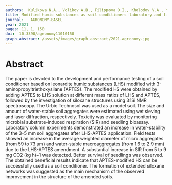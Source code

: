 ```yaml
---
authors:  Kulikova N.A., Volikov A.B., Filippova O.I., Kholodov V.A., Yaroslavtseva N.V., Farkhodov Y.R., Yudina A.V., Roznyatovsky V.A., Grishin Y.K., Zhilkibayev O.T., Perminova I.V. 
title: Modified humic substances as soil conditioners laboratory and field trials
journal:   AGRONOMY-BASEL
year: 2021
pages: 11, 1, 150
doi:  10.3390/agronomy11010150
graph_abstract: /assets/images/graph_abstract/2021-agronomy.jpg
---
```



# Abstract

The paper is devoted to the development and performance testing of a soil conditioner based on leonardite humic substances (LHS) modified with 3-aminopropyltriethoxysilane (APTES). The modified HS were obtained by adding APTES to LHS solution at different mass ratios of LHS and APTES, followed by the investigation of siloxane structures using 31Si NMR spectroscopy. The Urbic Technosol was used as a model soil. The size and amount of water-stable soil aggregates were estimated using wet sieving and laser diffraction, respectively. Toxicity was evaluated by monitoring microbial substrate-induced respiration (SIR) and seedling bioassay. Laboratory column experiments demonstrated an increase in water-stability of the 3–5 mm soil aggregates after LHS-APTES application. Field tests showed an increase in the average weighted diameter of micro aggregates (from 59 to 73 μm) and water-stable macroaggregates (from 1.6 to 2.9 mm) due to the LHS-APTES amendment. A substantial increase in SIR from 5 to 9 mg CO2 (kg h)−1 was detected. Better survival of seedlings was observed. The obtained beneficial results indicate that APTES-modified HS can be successfully used as a soil conditioner. The formation of extended siloxane networks was suggested as the main mechanism of the observed improvement in the structure of the amended soils.